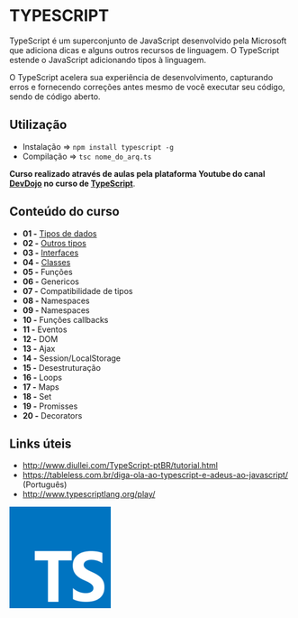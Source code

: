 # TYPESCRIPT

TypeScript é um superconjunto de JavaScript desenvolvido pela Microsoft que adiciona dicas e alguns outros recursos de linguagem. O TypeScript estende o JavaScript adicionando tipos à linguagem.

O TypeScript acelera sua experiência de desenvolvimento, capturando erros e fornecendo correções antes mesmo de você executar seu código, sendo de código aberto.

## Utilização

- Instalação => `npm install typescript -g`
- Compilação => `tsc nome_do_arq.ts` 


**Curso realizado através de aulas pela plataforma Youtube do canal [DevDojo](https://www.youtube.com/channel/UCjF0OccBT05WxsJb2zNkL4g) no curso de [TypeScript](https://www.youtube.com/playlist?list=PL62G310vn6nGg5OzjxE8FbYDzCs_UqrUs)**.

## Conteúdo do curso

- **01 -** [Tipos de dados](https://codesandbox.io/p/sandbox/typescript-q7xs2r)
- **02 -** [Outros tipos](https://codesandbox.io/p/sandbox/aula2-8fy2kg)
- **03 -** [Interfaces](https://codesandbox.io/p/sandbox/aula3-tvglgh)
- **04 -** [Classes](https://codesandbox.io/p/sandbox/aula4-smmqw6)
- **05 -** Funções
- **06 -** Genericos
- **07 -** Compatibilidade de tipos
- **08 -** Namespaces
- **09 -** Namespaces
- **10 -** Funções callbacks	
- **11 -** Eventos
- **12 -** DOM
- **13 -** Ajax
- **14 -** Session/LocalStorage
- **15 -** Desestruturação
- **16 -** Loops
- **17 -** Maps
- **18 -** Set
- **19 -** Promisses
- **20 -** Decorators

## Links úteis

* http://www.diullei.com/TypeScript-ptBR/tutorial.html
* https://tableless.com.br/diga-ola-ao-typescript-e-adeus-ao-javascript/ (Português)
* http://www.typescriptlang.org/play/

![](https://github.com/leandrobeandrade/javascript-cursos/blob/master/typescript/ts.png)
